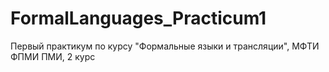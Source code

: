# FormalLanguages_Practicum1
Первый практикум по курсу "Формальные языки и трансляции", МФТИ ФПМИ ПМИ, 2 курс

